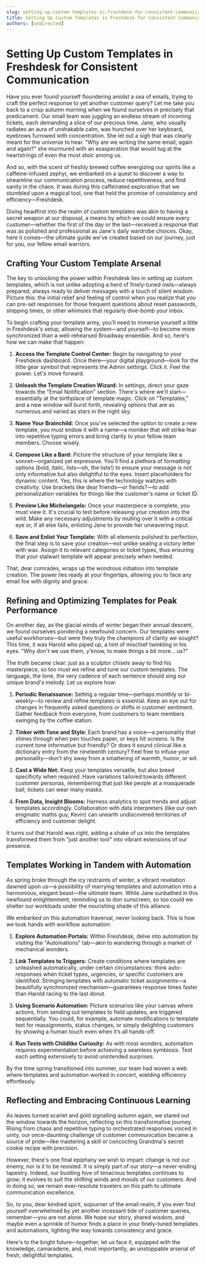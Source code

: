 ```yaml
---
slug: setting-up-custom-templates-in-freshdesk-for-consistent-communication
title: Setting Up Custom Templates in Freshdesk for Consistent Communication
authors: [undirected]
---
```



# Setting Up Custom Templates in Freshdesk for Consistent Communication

Have you ever found yourself floundering amidst a sea of emails, trying to craft the perfect response to yet another customer query? Let me take you back to a crisp autumn morning when we found ourselves in precisely that predicament. Our small team was juggling an endless stream of incoming tickets, each demanding a slice of our precious time. Jane, who usually radiates an aura of unshakable calm, was hunched over her keyboard, eyebrows furrowed with concentration. She let out a sigh that was clearly meant for the universe to hear. "Why are we writing the same email, again and again?" she murmured with an exasperation that would tug at the heartstrings of even the most stoic among us.

And so, with the scent of freshly brewed coffee energizing our spirits like a caffeine-infused zephyr, we embarked on a quest to discover a way to streamline our communication process, reduce repetitiveness, and find sanity in the chaos. It was during this caffeinated exploration that we stumbled upon a magical tool, one that held the promise of consistency and efficiency—Freshdesk.

Diving headfirst into the realm of custom templates was akin to having a secret weapon at our disposal, a means by which we could ensure every customer—whether the first of the day or the last—received a response that was as polished and professional as Jane's daily wardrobe choices. Okay, here it comes—the ultimate guide we've created based on our journey, just for you, our fellow email warriors.

## Crafting Your Custom Template Arsenal

The key to unlocking the power within Freshdesk lies in setting up custom templates, which is not unlike adopting a herd of finely-tuned owls—always prepared, always ready to deliver messages with a touch of silent wisdom. Picture this: the initial relief and feeling of control when you realize that you can pre-set responses for those frequent questions about reset passwords, shipping times, or other whimsies that regularly dive-bomb your inbox.

To begin crafting your template army, you'll need to immerse yourself a little in Freshdesk's setup, allowing the system—and yourself—to become more synchronized than a well-rehearsed Broadway ensemble. And so, here's how we can make that happen:

1. **Access the Template Control Center:**
   Begin by navigating to your Freshdesk dashboard. Once there—your digital playground—look for the little gear symbol that represents the Admin settings. Click it. Feel the power. Let's move forward.

2. **Unleash the Template Creation Wizard:**
   In settings, direct your gaze towards the "Email Notification" section. There's where we'll start—essentially at the birthplace of template magic. Click on "Templates," and a new window will burst forth, revealing options that are as numerous and varied as stars in the night sky.

3. **Name Your Brainchild:**
   Once you've selected the option to create a new template, you must endow it with a name—a moniker that will strike fear into repetitive typing errors and bring clarity to your fellow team members. Choose wisely.

4. **Compose Like a Bard:**
   Picture the structure of your template like a sonnet—organized yet expressive. You'll find a plethora of formatting options (bold, italic, lists—oh, the lists!) to ensure your message is not only informative but also delightful to the eyes. Insert placeholders for dynamic content. Yes, this is where the technology waltzes with creativity. Use brackets like dear friends—or fiends?—to add personalization variables for things like the customer's name or ticket ID. 

5. **Preview Like Michelangelo:**
   Once your masterpiece is complete, you must view it. It's crucial to test before releasing your creation into the wild. Make any necessary adjustments by mulling over it with a critical eye or, if all else fails, enlisting Jane to provide her unwavering input.

6. **Save and Enlist Your Template:**
   With all elements polished to perfection, the final step is to save your creation—not unlike sealing a victory letter with wax. Assign it to relevant categories or ticket types, thus ensuring that your stalwart template will appear precisely when needed.

That, dear comrades, wraps up the wondrous initiation into template creation. The power lies ready at your fingertips, allowing you to face any email foe with dignity and grace. 

## Refining and Optimizing Templates for Peak Performance

On another day, as the glacial winds of winter began their annual descent, we found ourselves pondering a newfound concern. Our templates were useful workhorses—but were they truly the champions of clarity we sought? This time, it was Harold who piped up, a hint of mischief twinkling in his eyes. "Why don't we use them, y'know, to make things a bit more... us?"

The truth became clear: just as a sculptor chisels away to find his masterpiece, so too must we refine and tune our custom templates. The language, the tone, the very cadence of each sentence should sing our unique brand's melody. Let us explore how:

1. **Periodic Renaissance:**
   Setting a regular time—perhaps monthly or bi-weekly—to review and refine templates is essential. Keep an eye out for changes in frequently asked questions or shifts in customer sentiment. Gather feedback from everyone, from customers to team members swinging by the coffee station.

2. **Tinker with Tone and Style:**
   Each brand has a voice—a personality that shines through when pen touches paper, or keys hit screens. Is the current tone informative but friendly? Or does it sound clinical like a dictionary entry from the nineteenth century? Feel free to infuse your personality—don't shy away from a smattering of warmth, humor, or wit.

3. **Cast a Wide Net:**
   Keep your templates versatile, but also breed specificity when required. Have variations tailored towards different customer personas, remembering that just like people at a masquerade ball, tickets can wear many masks.

4. **From Data, Insight Blooms:**
   Harness analytics to spot trends and adjust templates accordingly. Collaboration with data interpreters (like our own enigmatic maths guy, Kevin) can unearth undiscovered territories of efficiency and customer delight.

It turns out that Harold was right, adding a shake of us into the templates transformed them from "just another tool" into vibrant extensions of our presence.

## Templates Working in Tandem with Automation

As spring broke through the icy restraints of winter, a vibrant revelation dawned upon us—a possibility of marrying templates and automation into a harmonious, elegant beast—the ultimate team. While Jane sunbathed in this newfound enlightenment, reminding us to don sunscreen, so too could we shelter our workloads under the nourishing shade of this alliance.

We embarked on this automation traversal, never looking back. This is how we took hands with workflow automation:

1. **Explore Automation Portals:**
   Within Freshdesk, delve into automation by visiting the "Automations" tab—akin to wandering through a market of mechanical wonders. 

2. **Link Templates to Triggers:**
   Create conditions where templates are unleashed automatically, under certain circumstances: think auto-responses when ticket types, urgencies, or specific customers are identified. Stringing templates with automatic ticket assignments—a beautifully synchronized mechanism—guarantees response times faster than Harold racing to the last donut.

3. **Using Scenario Automation:**
   Picture scenarios like your canvas where actions, from sending out templates to field updates, are triggered sequentially. You could, for example, automate modifications to template text for reassignments, status changes, or simply delighting customers by showing a human touch even when it’s all hands-off.

4. **Run Tests with Childlike Curiosity:**
   As with most wonders, automation requires experimentation before achieving a seamless symbiosis. Test each setting extensively to avoid unintended surprises.

By the time spring transitioned into summer, our team had woven a web where templates and automation worked in concert, wielding efficiency effortlessly.

## Reflecting and Embracing Continuous Learning

As leaves turned scarlet and gold signalling autumn again, we stared out the window towards the horizon, reflecting on this transformative journey. Rising from chaos and repetitive typing to orchestrated responses voiced in unity, our once-daunting challenge of customer communication became a source of pride—like mastering a skill or concocting Grandma's secret cookie recipe with precision.

However,  there's one final epiphany we wish to impart: change is not our enemy, nor is it to be resisted. It is simply part of our story—a never-ending tapestry. Indeed, our bustling hive of tenacious templates continues to grow; it evolves to suit the shifting winds and moods of our customers. And in doing so, we remain ever-resolute travelers on this path to ultimate communication excellence.

So, to you, dear kindred spirit, sojourner of the email realm, if you ever find yourself overwhelmed by yet another incessant tide of customer queries, remember—you are not alone. We hope our story, shared wisdom, and maybe even a sprinkle of humor finds a place in your finely-tuned templates and automations, lighting the way towards consistency and grace.

Here's to the bright future—together, let us face it, equipped with the knowledge, camaraderie, and, most importantly, an unstoppable arsenal of fresh, delightful templates.